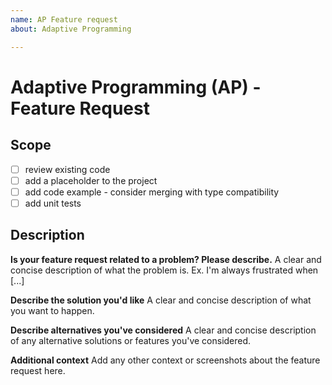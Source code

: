 ```yaml
---
name: AP Feature request
about: Adaptive Programming

---
```


# Adaptive Programming (AP) - Feature Request

## Scope

- [ ] review existing code
- [ ] add a placeholder to the project
- [ ] add code example  - consider merging with type compatibility
- [ ] add unit tests

## Description 

**Is your feature request related to a problem? Please describe.**
A clear and concise description of what the problem is. Ex. I'm always frustrated when [...]

**Describe the solution you'd like**
A clear and concise description of what you want to happen.

**Describe alternatives you've considered**
A clear and concise description of any alternative solutions or features you've considered.

**Additional context**
Add any other context or screenshots about the feature request here.
